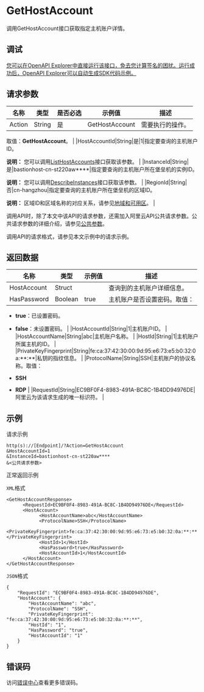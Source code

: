 # GetHostAccount

调用GetHostAccount接口获取指定主机账户详情。

## 调试

[您可以在OpenAPI Explorer中直接运行该接口，免去您计算签名的困扰。运行成功后，OpenAPI Explorer可以自动生成SDK代码示例。](https://api.aliyun.com/#product=Yundun-bastionhost&api=GetHostAccount&type=RPC&version=2019-12-09)

## 请求参数

|名称|类型|是否必选|示例值|描述|
|--|--|----|---|--|
|Action|String|是|GetHostAccount|需要执行的操作。

 取值：**GetHostAccount**。 |
|HostAccountId|String|是|1|指定要查询的主机账户ID。

 **说明：** 您可以调用[ListHostAccounts](~~204372~~)接口获取该参数。 |
|InstanceId|String|是|bastionhost-cn-st220aw\*\*\*\*|指定要查询的主机账户所在堡垒机的实例ID。

 **说明：** 您可以调用[DescribeInstances](~~153281~~)接口获取该参数。 |
|RegionId|String|否|cn-hangzhou|指定要查询的主机账户所在堡垒机的区域ID。

 **说明：** 区域ID和区域名称的对应关系，请参见[地域和可用区](~~40654~~)。 |

调用API时，除了本文中该API的请求参数，还需加入阿里云API公共请求参数。公共请求参数的详细介绍，请参见[公共参数](~~148139~~)。

调用API的请求格式，请参见本文示例中的请求示例。

## 返回数据

|名称|类型|示例值|描述|
|--|--|---|--|
|HostAccount|Struct| |查询到的主机账户详细信息。 |
|HasPassword|Boolean|true|主机账户是否设置密码。取值：

 -   **true**：已设置密码。
-   **false**：未设置密码。 |
|HostAccountId|String|1|主机账户ID。 |
|HostAccountName|String|abc|主机账户名称。 |
|HostId|String|1|主机账户所属主机的ID。 |
|PrivateKeyFingerprint|String|fe:ca:37:42:30:00:9d:95:e6:73:e5:b0:32:0a:\*\*:\*\*|私钥的指纹信息。 |
|ProtocolName|String|SSH|主机账户的协议名称。取值：

 -   **SSH**
-   **RDP** |
|RequestId|String|EC9BF0F4-8983-491A-BC8C-1B4DD94976DE|阿里云为该请求生成的唯一标识符。 |

## 示例

请求示例

```
http(s)://[Endpoint]/?Action=GetHostAccount
&HostAccountId=1
&InstanceId=bastionhost-cn-st220aw****
&<公共请求参数>
```

正常返回示例

`XML`格式

```
<GetHostAccountResponse>
      <RequestId>EC9BF0F4-8983-491A-BC8C-1B4DD94976DE</RequestId>
      <HostAccount>
            <HostAccountName>abc</HostAccountName>
            <ProtocolName>SSH</ProtocolName>
            <PrivateKeyFingerprint>fe:ca:37:42:30:00:9d:95:e6:73:e5:b0:32:0a:**:**</PrivateKeyFingerprint>
            <HostId>1</HostId>
            <HasPassword>true</HasPassword>
            <HostAccountId>1</HostAccountId>
      </HostAccount>
</GetHostAccountResponse>
```

`JSON`格式

```
{
	"RequestId": "EC9BF0F4-8983-491A-BC8C-1B4DD94976DE",
	"HostAccount": {
		"HostAccountName": "abc",
		"ProtocolName": "SSH",
		"PrivateKeyFingerprint": "fe:ca:37:42:30:00:9d:95:e6:73:e5:b0:32:0a:**:**",
		"HostId": "1",
		"HasPassword": "true",
		"HostAccountId": "1"
	}
}
```

## 错误码

访问[错误中心](https://error-center.aliyun.com/status/product/Yundun-bastionhost)查看更多错误码。

